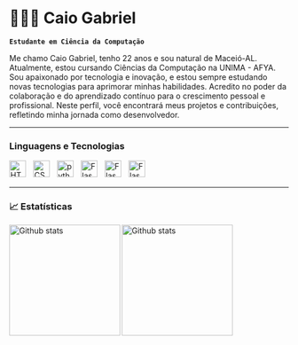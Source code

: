 # 👨🏾‍💻 Caio Gabriel 

**`Estudante em Ciência da Computação`**

Me chamo Caio Gabriel, tenho 22 anos e sou natural de Maceió-AL. Atualmente, estou cursando Ciências da Computação na UNIMA - AFYA. Sou apaixonado por tecnologia e inovação, e estou sempre estudando novas tecnologias para aprimorar minhas habilidades. Acredito no poder da colaboração e do aprendizado contínuo para o crescimento pessoal e profissional. Neste perfil, você encontrará meus projetos e contribuições, refletindo minha jornada como desenvolvedor.


---

### Linguagens e Tecnologias 

<img
    align="left"
    alt="HTML"
    width="30px"
    style="padding-right: 10px;" 
    src="https://cdn.jsdelivr.net/gh/devicons/devicon@latest/icons/html5/html5-original-wordmark.svg" 
/>

<img 
    align="left" 
    alt="CSS" 
    title="CSS"
    width="30px" 
    style="padding-right: 10px;" 
    src="https://cdn.jsdelivr.net/gh/devicons/devicon@latest/icons/css3/css3-original.svg" 
/>

<img 
    align="left" 
    alt="python-original"
    title="python-original" 
    width="30px" 
    style="padding-right: 10px;" 
    src="https://cdn.jsdelivr.net/gh/devicons/devicon@latest/icons/python/python-original.svg"
/>

<img
    align="left" 
    alt="Flask" 
    title="Flask"
    width="30px" 
    style="padding-right: 10px;" 
    src="https://cdn.jsdelivr.net/gh/devicons/devicon@latest/icons/flask/flask-original-wordmark.svg" 
/>


<img
    align="left" 
    alt="Flask" 
    title="Flask"
    width="30px" 
    style="padding-right: 10px;" 
    src="https://cdn.jsdelivr.net/gh/devicons/devicon@latest/icons/figma/figma-original.svg" 
/>


<img
    align="left" 
    alt="Flask" 
    title="Flask"
    width="30px" 
    style="padding-right: 10px;" 
    src="https://cdn.jsdelivr.net/gh/devicons/devicon@latest/icons/git/git-original.svg" 
/>

<br>
<br>

---

### 📈 Estatísticas

<img
    align="left" 
    alt="Github stats" 
    height="200px" 
    src="https://github-readme-stats.vercel.app/api?username=CaioGabrielMenezes&show_icons=true&theme=tokyonight&include_all_commits=true&locale=pt-br" 
/>

<img
    align="left" 
    alt="Github stats" 
    height="200px"
    style="padding-right: 10px;"  
    src="https://github-readme-stats.vercel.app/api/top-langs/?username=CaioGabrielMenezes&locale=pt-br&theme=tokyonight&layout=compact&langs_count=7" 
/>

          

>

            

